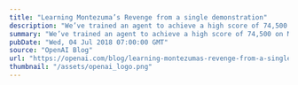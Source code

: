 ```yaml
---
title: "Learning Montezuma’s Revenge from a single demonstration"
description: "We’ve trained an agent to achieve a high score of 74,500 on Montezuma’s Revenge from a single human demonstration, better than any previously published result. Our algorithm is simple: the agent plays a sequence of games starting from carefully chosen states from the demonstration, and learns from them by optimizing the game score using PPO, the same reinforcement learning algorithm that underpins OpenAI Five."
summary: "We’ve trained an agent to achieve a high score of 74,500 on Montezuma’s Revenge from a single human demonstration, better than any previously published result. Our algorithm is simple: the agent plays a sequence of games starting from carefully chosen states from the demonstration, and learns from them by optimizing the game score using PPO, the same reinforcement learning algorithm that underpins OpenAI Five."
pubDate: "Wed, 04 Jul 2018 07:00:00 GMT"
source: "OpenAI Blog"
url: "https://openai.com/blog/learning-montezumas-revenge-from-a-single-demonstration"
thumbnail: "/assets/openai_logo.png"
---
```


